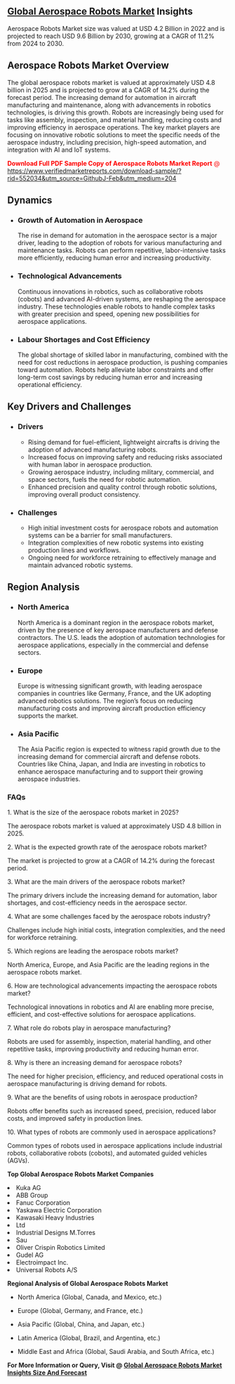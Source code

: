 <h2><a href="https://www.verifiedmarketreports.com/download-sample/?rid=552034&amp;utm_source=GithubJ&amp;utm_medium=204" target="_blank">Global Aerospace Robots Market</a> Insights</h2><p>Aerospace Robots Market size was valued at USD 4.2 Billion in 2022 and is projected to reach USD 9.6 Billion by 2030, growing at a CAGR of 11.2% from 2024 to 2030.</p><p> <h2>Aerospace Robots Market Overview</h2> <p>The global aerospace robots market is valued at approximately USD 4.8 billion in 2025 and is projected to grow at a CAGR of 14.2% during the forecast period. The increasing demand for automation in aircraft manufacturing and maintenance, along with advancements in robotics technologies, is driving this growth. Robots are increasingly being used for tasks like assembly, inspection, and material handling, reducing costs and improving efficiency in aerospace operations. The key market players are focusing on innovative robotic solutions to meet the specific needs of the aerospace industry, including precision, high-speed automation, and integration with AI and IoT systems.</p> <p><p><span class=""><span style="color: #ff0000;"><strong>Download Full PDF Sample Copy of Aerospace Robots Market Report</strong> @ </span><a href="https://www.verifiedmarketreports.com/download-sample/?rid=552034&amp;utm_source=GithubJ-Feb&amp;utm_medium=204" target="_blank">https://www.verifiedmarketreports.com/download-sample/?rid=552034&amp;utm_source=GithubJ-Feb&amp;utm_medium=204</a></span></p></p> <h2>Dynamics</h2> <ul> <li><h3>Growth of Automation in Aerospace</h3> The rise in demand for automation in the aerospace sector is a major driver, leading to the adoption of robots for various manufacturing and maintenance tasks. Robots can perform repetitive, labor-intensive tasks more efficiently, reducing human error and increasing productivity. </li> <li><h3>Technological Advancements</h3> Continuous innovations in robotics, such as collaborative robots (cobots) and advanced AI-driven systems, are reshaping the aerospace industry. These technologies enable robots to handle complex tasks with greater precision and speed, opening new possibilities for aerospace applications. </li> <li><h3>Labour Shortages and Cost Efficiency</h3> The global shortage of skilled labor in manufacturing, combined with the need for cost reductions in aerospace production, is pushing companies toward automation. Robots help alleviate labor constraints and offer long-term cost savings by reducing human error and increasing operational efficiency. </li> </ul> <h2>Key Drivers and Challenges</h2> <ul> <li><h3>Drivers</h3> <ul> <li>Rising demand for fuel-efficient, lightweight aircrafts is driving the adoption of advanced manufacturing robots.</li> <li>Increased focus on improving safety and reducing risks associated with human labor in aerospace production.</li> <li>Growing aerospace industry, including military, commercial, and space sectors, fuels the need for robotic automation.</li> <li>Enhanced precision and quality control through robotic solutions, improving overall product consistency.</li> </ul> </li> <li><h3>Challenges</h3> <ul> <li>High initial investment costs for aerospace robots and automation systems can be a barrier for small manufacturers.</li> <li>Integration complexities of new robotic systems into existing production lines and workflows.</li> <li>Ongoing need for workforce retraining to effectively manage and maintain advanced robotic systems.</li> </ul> </li> </ul> <h2>Region Analysis</h2> <ul> <li><h3>North America</h3> North America is a dominant region in the aerospace robots market, driven by the presence of key aerospace manufacturers and defense contractors. The U.S. leads the adoption of automation technologies for aerospace applications, especially in the commercial and defense sectors. </li> <li><h3>Europe</h3> Europe is witnessing significant growth, with leading aerospace companies in countries like Germany, France, and the UK adopting advanced robotics solutions. The region’s focus on reducing manufacturing costs and improving aircraft production efficiency supports the market. </li> <li><h3>Asia Pacific</h3> The Asia Pacific region is expected to witness rapid growth due to the increasing demand for commercial aircraft and defense robots. Countries like China, Japan, and India are investing in robotics to enhance aerospace manufacturing and to support their growing aerospace industries. </li> </ul> <h3>FAQs</h3> <p>1. What is the size of the aerospace robots market in 2025? </p> <p>The aerospace robots market is valued at approximately USD 4.8 billion in 2025.</p> <p>2. What is the expected growth rate of the aerospace robots market? </p> <p>The market is projected to grow at a CAGR of 14.2% during the forecast period.</p> <p>3. What are the main drivers of the aerospace robots market? </p> <p>The primary drivers include the increasing demand for automation, labor shortages, and cost-efficiency needs in the aerospace sector.</p> <p>4. What are some challenges faced by the aerospace robots industry? </p> <p>Challenges include high initial costs, integration complexities, and the need for workforce retraining.</p> <p>5. Which regions are leading the aerospace robots market? </p> <p>North America, Europe, and Asia Pacific are the leading regions in the aerospace robots market.</p> <p>6. How are technological advancements impacting the aerospace robots market? </p> <p>Technological innovations in robotics and AI are enabling more precise, efficient, and cost-effective solutions for aerospace applications.</p> <p>7. What role do robots play in aerospace manufacturing? </p> <p>Robots are used for assembly, inspection, material handling, and other repetitive tasks, improving productivity and reducing human error.</p> <p>8. Why is there an increasing demand for aerospace robots? </p> <p>The need for higher precision, efficiency, and reduced operational costs in aerospace manufacturing is driving demand for robots.</p> <p>9. What are the benefits of using robots in aerospace production? </p> <p>Robots offer benefits such as increased speed, precision, reduced labor costs, and improved safety in production lines.</p> <p>10. What types of robots are commonly used in aerospace applications? </p> <p>Common types of robots used in aerospace applications include industrial robots, collaborative robots (cobots), and automated guided vehicles (AGVs).</p> </p><p><strong>Top Global Aerospace Robots Market Companies</strong></p><div data-test-id=""><p><li>Kuka AG</li><li> ABB Group</li><li> Fanuc Corporation</li><li> Yaskawa Electric Corporation</li><li> Kawasaki Heavy Industries</li><li> Ltd</li><li> Industrial Designs M.Torres</li><li> Sau</li><li> Oliver Crispin Robotics Limited</li><li> Gudel AG</li><li> Electroimpact Inc.</li><li> Universal Robots A/S</li></p><div><strong>Regional Analysis of&nbsp;Global Aerospace Robots Market</strong></div><ul><li dir="ltr"><p dir="ltr">North America&nbsp;(Global, Canada, and Mexico, etc.)</p></li><li dir="ltr"><p dir="ltr">Europe (Global, Germany, and France, etc.)</p></li><li dir="ltr"><p dir="ltr">Asia Pacific&nbsp;(Global, China, and Japan, etc.)</p></li><li dir="ltr"><p dir="ltr">Latin America&nbsp;(Global, Brazil, and Argentina, etc.)</p></li><li dir="ltr">Middle East and Africa&nbsp;(Global, Saudi Arabia, and South Africa, etc.)</li></ul><p><strong>For More Information or Query, Visit @&nbsp;</strong><strong><a href="https://www.verifiedmarketreports.com/product/aerospace-robots-market-size-and-forecast/?utm_source=GithubJ&amp;utm_medium=204" target="_blank">Global Aerospace Robots Market Insights Size And Forecast</a></strong></p></div>
